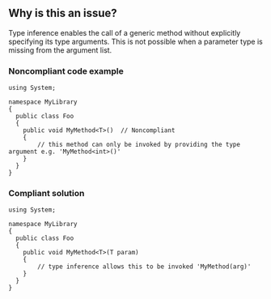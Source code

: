 ## Why is this an issue?

Type inference enables the call of a generic method without explicitly specifying its type arguments. This is not possible when a parameter type is
missing from the argument list.

### Noncompliant code example

    using System;
    
    namespace MyLibrary
    {
      public class Foo
      {
        public void MyMethod<T>()  // Noncompliant
        {
            // this method can only be invoked by providing the type argument e.g. 'MyMethod<int>()'
        }
      }
    }

### Compliant solution

    using System;
    
    namespace MyLibrary
    {
      public class Foo
      {
        public void MyMethod<T>(T param)
        {
            // type inference allows this to be invoked 'MyMethod(arg)'
        }
      }
    }